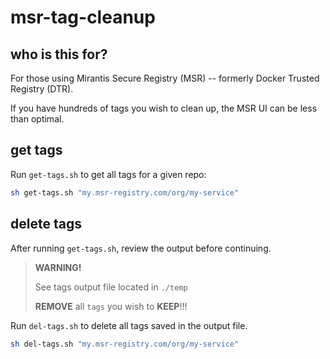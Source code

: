 # msr-tag-cleanup

## who is this for?

For those using Mirantis Secure Registry (MSR) -- formerly Docker Trusted Registry (DTR).

If you have hundreds of tags you wish to clean up, the MSR UI can be less than optimal.

## get tags

Run `get-tags.sh` to get all tags for a given repo:

``` sh
sh get-tags.sh "my.msr-registry.com/org/my-service"
```

## delete tags

After running `get-tags.sh`, review the output before continuing.

> **WARNING!**
>
> See tags output file located in `./temp`
>
> **REMOVE** all `tags` you wish to **KEEP**!!!

Run `del-tags.sh` to delete all tags saved in the output file.

``` sh
sh del-tags.sh "my.msr-registry.com/org/my-service"
```
